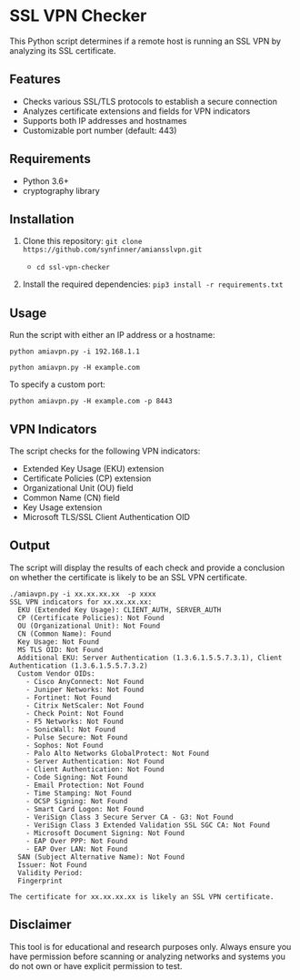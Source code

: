 # SSL VPN Checker

This Python script determines if a remote host is running an SSL VPN by analyzing its SSL certificate.

## Features

- Checks various SSL/TLS protocols to establish a secure connection
- Analyzes certificate extensions and fields for VPN indicators
- Supports both IP addresses and hostnames
- Customizable port number (default: 443)

## Requirements

- Python 3.6+
- cryptography library

## Installation

1. Clone this repository:
   `git clone https://github.com/synfinner/amiansslvpn.git`

   - `cd ssl-vpn-checker`

2. Install the required dependencies:
   `pip3 install -r requirements.txt`

## Usage

Run the script with either an IP address or a hostname:

`python amiavpn.py -i 192.168.1.1`

`python amiavpn.py -H example.com`

To specify a custom port:

`python amiavpn.py -H example.com -p 8443`

## VPN Indicators

The script checks for the following VPN indicators:

- Extended Key Usage (EKU) extension
- Certificate Policies (CP) extension
- Organizational Unit (OU) field
- Common Name (CN) field
- Key Usage extension
- Microsoft TLS/SSL Client Authentication OID

## Output

The script will display the results of each check and provide a conclusion on whether the certificate is likely to be an SSL VPN certificate.

```
./amiavpn.py -i xx.xx.xx.xx  -p xxxx
SSL VPN indicators for xx.xx.xx.xx:
  EKU (Extended Key Usage): CLIENT_AUTH, SERVER_AUTH
  CP (Certificate Policies): Not Found
  OU (Organizational Unit): Not Found
  CN (Common Name): Found
  Key Usage: Not Found
  MS TLS OID: Not Found
  Additional EKU: Server Authentication (1.3.6.1.5.5.7.3.1), Client Authentication (1.3.6.1.5.5.7.3.2)
  Custom Vendor OIDs:
    - Cisco AnyConnect: Not Found
    - Juniper Networks: Not Found
    - Fortinet: Not Found
    - Citrix NetScaler: Not Found
    - Check Point: Not Found
    - F5 Networks: Not Found
    - SonicWall: Not Found
    - Pulse Secure: Not Found
    - Sophos: Not Found
    - Palo Alto Networks GlobalProtect: Not Found
    - Server Authentication: Not Found
    - Client Authentication: Not Found
    - Code Signing: Not Found
    - Email Protection: Not Found
    - Time Stamping: Not Found
    - OCSP Signing: Not Found
    - Smart Card Logon: Not Found
    - VeriSign Class 3 Secure Server CA - G3: Not Found
    - VeriSign Class 3 Extended Validation SSL SGC CA: Not Found
    - Microsoft Document Signing: Not Found
    - EAP Over PPP: Not Found
    - EAP Over LAN: Not Found
  SAN (Subject Alternative Name): Not Found
  Issuer: Not Found
  Validity Period: 
  Fingerprint

The certificate for xx.xx.xx.xx is likely an SSL VPN certificate.
```

## Disclaimer

This tool is for educational and research purposes only. Always ensure you have permission before scanning or analyzing networks and systems you do not own or have explicit permission to test.